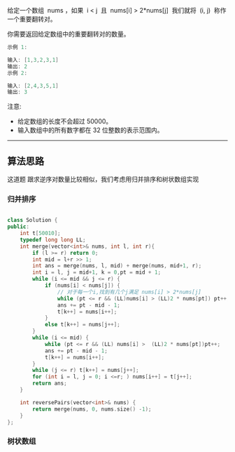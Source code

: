 给定一个数组  nums ，如果  i < j  且  nums[i] > 2\*nums[j]  我们就将  (i, j)  称作一个重要翻转对。

你需要返回给定数组中的重要翻转对的数量。

```cpp
示例 1:

输入: [1,3,2,3,1]
输出: 2
示例 2:

输入: [2,4,3,5,1]
输出: 3
```

注意:

- 给定数组的长度不会超过 50000。
- 输入数组中的所有数字都在 32 位整数的表示范围内。

---

## 算法思路

这道题 跟求逆序对数量比较相似，我们考虑用归并排序和树状数组实现

### 归并排序

```cpp

class Solution {
public:
    int t[50010];
    typedef long long LL;
    int merge(vector<int>& nums, int l, int r){
        if (l >= r) return 0;
        int mid = l+r >> 1;
        int ans = merge(nums, l, mid) + merge(nums, mid+1, r);
        int i = l, j = mid+1, k = 0,pt = mid + 1;
        while (i <= mid && j <= r) {
            if (nums[i] < nums[j]) {
                // 对于每一个i,找到有几个j满足 nums[i] > 2*nums[j]
                while (pt <= r && (LL)nums[i] > (LL)2 * nums[pt]) pt++;
                ans += pt - mid - 1;
                t[k++] = nums[i++];
            }
            else t[k++] = nums[j++];
        }
        while (i <= mid) {
            while (pt <= r && (LL) nums[i] >  (LL)2 * nums[pt])pt++;
            ans += pt - mid - 1;
            t[k++] = nums[i++];
        }
        while (j <= r) t[k++] = nums[j++];
        for (int i = l, j = 0; i <=r; ) nums[i++] = t[j++];
        return ans;
    }

    int reversePairs(vector<int>& nums) {
        return merge(nums, 0, nums.size() -1);
    }
};
```

### 树状数组
